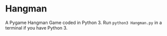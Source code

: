# Hangman
A Pygame Hangman Game coded in Python 3. Run `python3 Hangman.py` in a terminal if you have Python 3.
